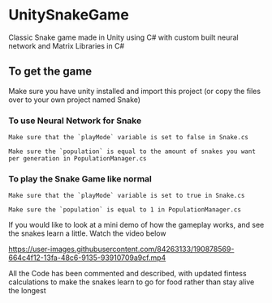 # UnitySnakeGame
Classic Snake game made in Unity using C# with custom built neural network and Matrix Libraries in C#

## To get the game
  Make sure you have unity installed and import this project (or copy the files over to your own project named Snake)

  ### To use Neural Network for Snake
    Make sure that the `playMode` variable is set to false in Snake.cs
  
    Make sure the `population` is equal to the amount of snakes you want per generation in PopulationManager.cs
  
  ### To play the Snake Game like normal
    Make sure that the `playMode` variable is set to true in Snake.cs
  
    Make sure the `population` is equal to 1 in PopulationManager.cs
  
If you would like to look at a mini demo of how the gameplay works, and see the snakes learn a little. Watch the video below

https://user-images.githubusercontent.com/84263133/190878569-664c4f12-13fa-48c6-9135-93910709a9cf.mp4


All the Code has been commented and described, with updated fintess calculations to make the snakes learn to go for food rather than stay alive the longest
